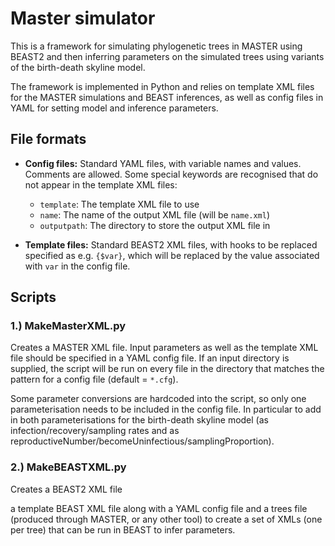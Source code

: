 # Master simulator

This is a framework for simulating phylogenetic trees in MASTER using BEAST2 and then inferring parameters on the simulated trees using variants of the birth-death skyline model. 

The framework is implemented in Python and relies on template XML files for the MASTER simulations and BEAST inferences, as well as config files in YAML for setting model and inference parameters.


## File formats

- **Config files:** Standard YAML files, with variable names and values. Comments are allowed. Some special keywords are recognised that do not appear in the template XML files:
	- `template`: The template XML file to use 
	- `name`: The name of the output XML file (will be `name.xml`)
	- `outputpath`: The directory to store the output XML file in

- **Template files:** Standard BEAST2 XML files, with hooks to be replaced specified as e.g. `{$var}`, which will be replaced by the value associated with `var` in the config file.


## Scripts

### 1.) MakeMasterXML.py
Creates a MASTER XML file. Input parameters as well as the template XML file should be specified in a YAML config file. If an input directory is supplied, the script will be run on every file in the directory that matches the pattern for a config file (default = `*.cfg`). 

Some parameter conversions are hardcoded into the script, so only one parameterisation needs to be included in the config file. In particular to add in both parameterisations for the birth-death skyline model (as infection/recovery/sampling rates and as reproductiveNumber/becomeUninfectious/samplingProportion). 


### 2.) MakeBEASTXML.py
Creates a BEAST2 XML file


 a template BEAST XML file along with a YAML config file and a trees file (produced through MASTER, or any other tool) to create a set of XMLs (one per tree) that can be run in BEAST to infer parameters.
